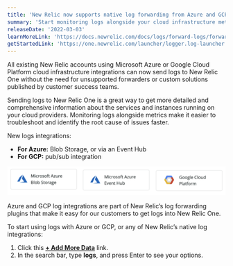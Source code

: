 ```yaml
---
title: 'New Relic now supports native log forwarding from Azure and GCP'
summary: 'Start monitoring logs alongside your cloud infrastructure metrics today without the need for unsupported forwarders or custom solutions'
releaseDate: '2022-03-03'
learnMoreLink: 'https://docs.newrelic.com/docs/logs/forward-logs/forward-your-logs-using-infrastructure-agent'
getStartedLink: 'https://one.newrelic.com/launcher/logger.log-launcher'
---
```

All existing New Relic accounts using Microsoft Azure or Google Cloud Platform cloud infrastructure integrations can now send logs to New Relic One without the need for unsupported forwarders or custom solutions published by customer success teams.

Sending logs to New Relic One is a great way to get more detailed and comprehensive information about the services and instances running on your cloud providers. Monitoring logs alongside metrics make it easier to troubleshoot and identify the root cause of issues faster.

New logs integrations:

* **For Azure:** Blob Storage, or via an Event Hub
* **For GCP:** pub/sub integration

!["Azure and CGP Integration Icons"](./images/azure_gcp_logs_icons.png "Azure and CGP Integration Icons")

<figcaption>Azure and GCP log integrations are part of New Relic’s log forwarding plugins that make it easy for our customers to get logs into New Relic One.</figcaption>

To start using logs with Azure or GCP, or any of New Relic’s native log integrations:

1. Click this [**+ Add More Data**](https://one.newrelic.com/nr1-core?account=[]&state=7db6a5b5-d270-7c21-d96e-af62e2a6c95f) link.
2. In the search bar, type **logs**, and press Enter to see your options.
